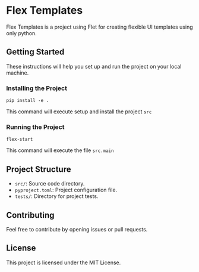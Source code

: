 <!DOCTYPE html>
<html lang="en">
<head>
    <meta charset="UTF-8">
    <meta name="viewport" content="width=device-width, initial-scale=1.0">
</head>
<body>
    <h1>Flex Templates</h1>
    <p>Flex Templates is a project using Flet for creating flexible UI templates using only python.</p>
    <h2>Getting Started</h2>
    <p>These instructions will help you set up and run the project on your local machine.</p>
    <h3>Installing the Project</h3>
    <pre><code>pip install -e .</code></pre>
    <p>This command will execute setup and install the project <code>src</code></p>
    <h3>Running the Project</h3>
    <pre><code>flex-start</code></pre>
    <p>This command will execute the file <code>src.main</code></p>
    <h2>Project Structure</h2>
    <ul>
        <li><code>src/</code>: Source code directory.</li>
        <li><code>pyproject.toml</code>: Project configuration file.</li>
        <li><code>tests/</code>: Directory for project tests.</li>
    </ul>
    <h2>Contributing</h2>
    <p>Feel free to contribute by opening issues or pull requests.</p>
    <h2>License</h2>
    <p>This project is licensed under the MIT License.</p>

</body>
</html>
